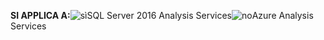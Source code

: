 **SI APPLICA A:**![sì](media/yes.png)SQL Server 2016 Analysis Services![no](media/no.png)Azure Analysis Services
